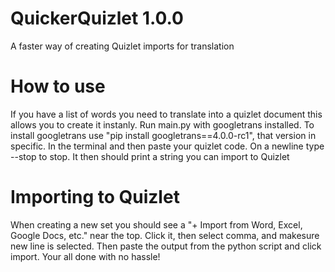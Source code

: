 # QuickerQuizlet 1.0.0
A faster way of creating Quizlet imports for translation

# How to use
If you have a list of words you need to translate into a quizlet document this allows you to create it instanly. Run main.py with googletrans installed. To install googletrans use "pip install googletrans==4.0.0-rc1", that version in specific. In the terminal and then paste your quizlet code. On a newline type --stop to stop. It then should print a string you can import to Quizlet

# Importing to Quizlet
When creating a new set you should see a "+ Import from Word, Excel, Google Docs, etc." near the top. Click it, then select comma, and makesure new line is selected. Then paste the output from the python script and click import. Your all done with no hassle! 
